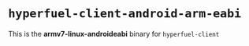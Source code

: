 # `hyperfuel-client-android-arm-eabi`

This is the **armv7-linux-androideabi** binary for `hyperfuel-client`
